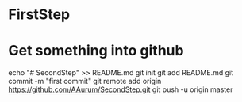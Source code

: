 # FirstStep
# Get something into github
echo "# SecondStep" >> README.md
git init
git add README.md
git commit -m "first commit"
git remote add origin https://github.com/AAurum/SecondStep.git
git push -u origin master
